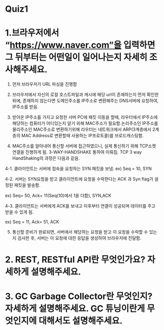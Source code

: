 # Quiz1

# 1.브라우저에서 “https://www.naver.com”을 입력하면 그 뒤부터는 어떤일이 일어나는지 자세히 조사해주세요.

1. 먼저 브라우저가 URL 파싱을 진행함

2. 브라우저에서 자신의 로컬 호스트파일과 캐시에 해당 url이 존재하는지 먼저 확인한 뒤에, 존재하지 않는다면 도메인주소를 IP주소로 변환해주는 DNS서버에 요청하여, IP주소를 받음.

3. 받아온 IP주소를 가지고 요청한 서버 PC에 패킷 이동을 할때, 라우터에서 IP주소에 해당하는 컴퓨터가 어디있는지 알기 위해 MAC주소가 필요함.논리주소인 IP주소를 물리주소인 MAC주소로 변환하기위해 라우터는 네트워크에서 ARP(3계층에서 2계층의 MAC Address로 변환할때 사용하는 IP프로토콜)를 브로드캐스팅함.

4. MAC주소를 알아내어 통신할 서버에 접근하였으니, 실제 통신하기 위해 TCP소켓 연결을 진행하게 됨. 3-WAY-HANDSHAKE 통하여 이뤄짐.
   TCP 3 way HandShaking의 과정은 다음과 같음.

4-1. 클라이언트는 서버에 접속을 요청하는 SYN 패킷을 보냄. ex) Seq = 10, SYN

4-2. 서버는 SYN요청을 받고 클라이언트에 요청을 수락한다는 ACK 과 Syn flag가 설정된 패킷을 발송함.

ex) Seq= 50, Ack= 11(Seq(10)에서 1을 더함), SYN,ACK

4-3. 클라이언트는 서버에게 ACK를 보내고 이후부터 연결이 성공되며 데이터를 주고받을 수 있게 됨.

ex) Seq = 11, Ack= 51, ACK

5. 통신할 준비가 완료되면, 서버에서 해당하는 요청을 받고 이 요청을 수락할 수 있는지 검사한 후, 서버는 이 요청에 대한 응답을 생성하여 브라우저에 전달함.

# 2. REST, RESTful API란 무엇인가요? 자세하게 설명해주세요.

# 3. GC Garbage Collector란 무엇인지? 자세하게 설명해주세요. GC 튜닝이란게 무엇인지에 대해서도 설명해주세요.
